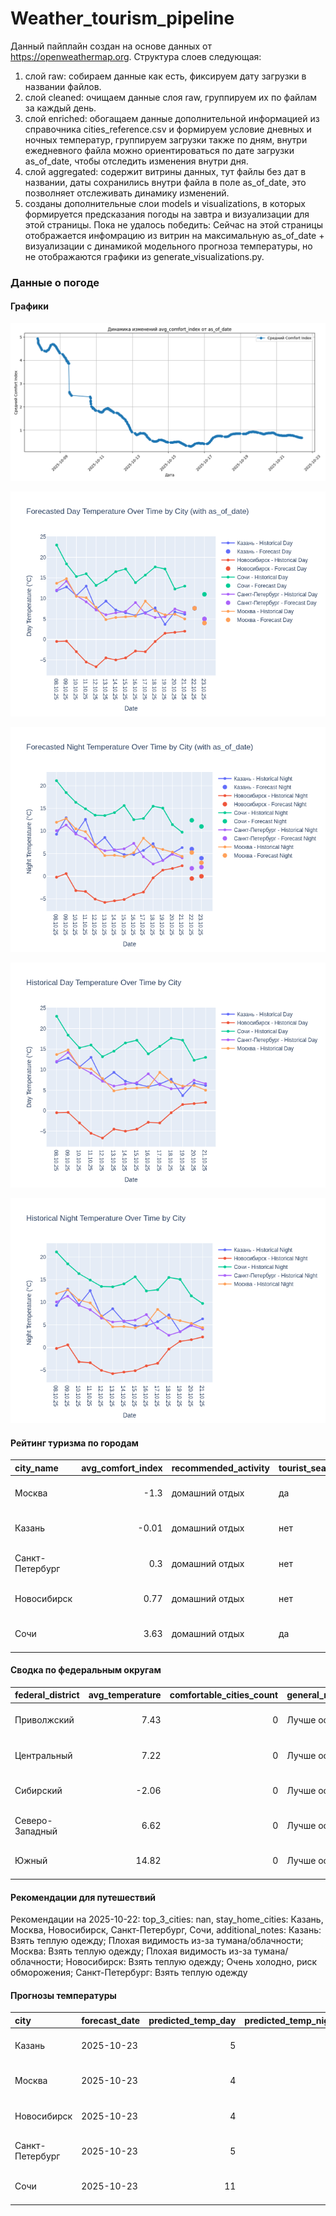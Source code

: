 # Weather_tourism_pipeline
Данный пайплайн создан на основе данных от https://openweathermap.org.
Структура слоев следующая:
  1) слой raw: 
  собираем данные как есть, фиксируем дату загрузки в названии файлов.
  2) слой cleaned:
  очищаем данные слоя raw, группируем их по файлам за каждый день.
  3) слой enriched:
  обогащаем данные дополнительной информацией из справочника cities_reference.csv и формируем условие дневных и ночных температур,
  группируем загрузки также по дням, внутри ежедневного файла можно ориентироваться по дате загрузки as_of_date, чтобы отследить изменения внутри дня.
  4) слой aggregated:
   содержит витрины данных, тут файлы без дат в названии, даты сохранились внутри файла в поле as_of_date, это позволняет отслеживать динамику изменений.
  6) созданы дополнительные слои models и visualizations, в которых формируется предсказания погоды на завтра и визуализации для этой страницы.
  Пока не удалось победить: Сейчас на этой страницы отображается инфомрацию из витрин на максимальную as_of_date + визуализации с динамикой модельного прогноза температуры, 
  но не отображаются графики из generate_visualizations.py.
<!-- WEATHER DATA START -->
### Данные о погоде

#### Графики
![Comfort Index Trend](data/visualizations/comfort_index_trend.png)

![Forecasted Day Temperature](data/visualizations/forecasted_day_temperature.png)

![Forecasted Night Temperature](data/visualizations/forecasted_night_temperature.png)

![Historical Day Temperature](data/visualizations/historical_day_temperature.png)

![Historical Night Temperature](data/visualizations/historical_night_temperature.png)

#### Рейтинг туризма по городам
| city_name       |   avg_comfort_index | recommended_activity   | tourist_season_match   | tourism_season   | tour_recommendation       | as_of_date          |
|:----------------|--------------------:|:-----------------------|:-----------------------|:-----------------|:--------------------------|:--------------------|
| Москва          |               -1.3  | домашний отдых         | да                     | Круглогодично    | домашний отдых в сезон    | 2025-10-22 09:27:00 |
| Казань          |               -0.01 | домашний отдых         | нет                    | Май-Сентябрь     | домашний отдых вне сезона | 2025-10-22 09:27:00 |
| Санкт-Петербург |                0.3  | домашний отдых         | нет                    | Май-Сентябрь     | домашний отдых вне сезона | 2025-10-22 09:27:00 |
| Новосибирск     |                0.77 | домашний отдых         | нет                    | Июнь-Август      | домашний отдых вне сезона | 2025-10-22 09:27:00 |
| Сочи            |                3.63 | домашний отдых         | да                     | Май-Октябрь      | домашний отдых в сезон    | 2025-10-22 09:27:00 |

#### Сводка по федеральным округам
| federal_district   |   avg_temperature |   comfortable_cities_count | general_recommendation   | as_of_date          |
|:-------------------|------------------:|---------------------------:|:-------------------------|:--------------------|
| Приволжский        |              7.43 |                          0 | Лучше остаться дома      | 2025-10-22 09:27:00 |
| Центральный        |              7.22 |                          0 | Лучше остаться дома      | 2025-10-22 09:27:00 |
| Сибирский          |             -2.06 |                          0 | Лучше остаться дома      | 2025-10-22 09:27:00 |
| Северо-Западный    |              6.62 |                          0 | Лучше остаться дома      | 2025-10-22 09:27:00 |
| Южный              |             14.82 |                          0 | Лучше остаться дома      | 2025-10-22 09:27:00 |

#### Рекомендации для путешествий
Рекомендации на 2025-10-22: top_3_cities: nan, stay_home_cities: Казань, Москва, Новосибирск, Санкт-Петербург, Сочи, additional_notes: Казань: Взять теплую одежду; Плохая видимость из-за тумана/облачности; Москва: Взять теплую одежду; Плохая видимость из-за тумана/облачности; Новосибирск: Взять теплую одежду; Очень холодно, риск обморожения; Санкт-Петербург: Взять теплую одежду

#### Прогнозы температуры
| city            | forecast_date   |   predicted_temp_day |   predicted_temp_night | model_type       | as_of_date          |
|:----------------|:----------------|---------------------:|-----------------------:|:-----------------|:--------------------|
| Казань          | 2025-10-23      |                    5 |                      4 | LinearRegression | 2025-10-22 09:27:52 |
| Москва          | 2025-10-23      |                    4 |                      3 | LinearRegression | 2025-10-22 09:27:52 |
| Новосибирск     | 2025-10-23      |                    4 |                      0 | LinearRegression | 2025-10-22 09:27:52 |
| Санкт-Петербург | 2025-10-23      |                    5 |                      2 | LinearRegression | 2025-10-22 09:27:52 |
| Сочи            | 2025-10-23      |                   11 |                     11 | LinearRegression | 2025-10-22 09:27:52 |


<!-- WEATHER DATA END -->
